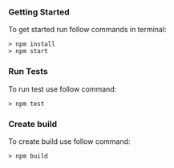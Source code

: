 ### Getting Started
To get started run follow commands in terminal:

```
> npm install
> npm start
```

### Run Tests

To run test use follow command:

```
> npm test
```

### Create build

To create build use follow command:

```
> npm build
```
